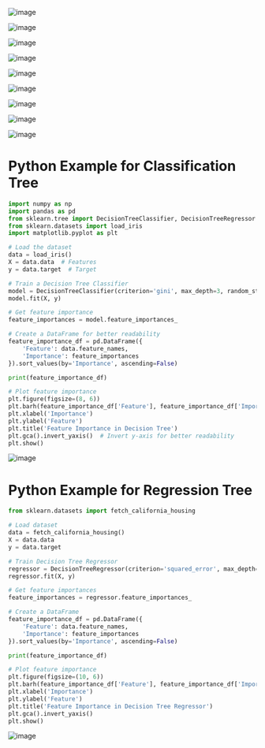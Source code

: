 ![image](https://github.com/user-attachments/assets/1e3c4ebc-2331-42d4-a4af-64be90552452)

![image](https://github.com/user-attachments/assets/6e6f69e2-86d4-4847-a87e-eafc87e4fb71)

![image](https://github.com/user-attachments/assets/594ce76e-47e2-49e3-af83-5e5f991321e6)

![image](https://github.com/user-attachments/assets/cb0a2756-5bee-4b0a-a991-f0c755b699c1)

![image](https://github.com/user-attachments/assets/1e9ec993-c45c-4231-9b2a-4ecef4fd985f)

![image](https://github.com/user-attachments/assets/c3f49f63-da0a-4ea0-99f3-a89bc233295d)

![image](https://github.com/user-attachments/assets/736e30a5-cb14-486a-8144-c46f813deea3)

![image](https://github.com/user-attachments/assets/ba8e893a-1627-47c1-858a-ab3b48b5d2bf)

![image](https://github.com/user-attachments/assets/19ff3ebd-f449-440e-affc-388a5fa83816)

# Python Example for Classification Tree

```python
import numpy as np
import pandas as pd
from sklearn.tree import DecisionTreeClassifier, DecisionTreeRegressor
from sklearn.datasets import load_iris
import matplotlib.pyplot as plt

# Load the dataset
data = load_iris()
X = data.data  # Features
y = data.target  # Target

# Train a Decision Tree Classifier
model = DecisionTreeClassifier(criterion='gini', max_depth=3, random_state=42)
model.fit(X, y)

# Get feature importance
feature_importances = model.feature_importances_

# Create a DataFrame for better readability
feature_importance_df = pd.DataFrame({
    'Feature': data.feature_names,
    'Importance': feature_importances
}).sort_values(by='Importance', ascending=False)

print(feature_importance_df)

# Plot feature importance
plt.figure(figsize=(8, 6))
plt.barh(feature_importance_df['Feature'], feature_importance_df['Importance'])
plt.xlabel('Importance')
plt.ylabel('Feature')
plt.title('Feature Importance in Decision Tree')
plt.gca().invert_yaxis()  # Invert y-axis for better readability
plt.show()
```

![image](https://github.com/user-attachments/assets/c39dc524-ccac-4bd2-a343-7e1a0b433d69)

# Python Example for Regression Tree

```python
from sklearn.datasets import fetch_california_housing

# Load dataset
data = fetch_california_housing()
X = data.data
y = data.target

# Train Decision Tree Regressor
regressor = DecisionTreeRegressor(criterion='squared_error', max_depth=5, random_state=42)
regressor.fit(X, y)

# Get feature importances
feature_importances = regressor.feature_importances_

# Create a DataFrame
feature_importance_df = pd.DataFrame({
    'Feature': data.feature_names,
    'Importance': feature_importances
}).sort_values(by='Importance', ascending=False)

print(feature_importance_df)

# Plot feature importance
plt.figure(figsize=(10, 6))
plt.barh(feature_importance_df['Feature'], feature_importance_df['Importance'])
plt.xlabel('Importance')
plt.ylabel('Feature')
plt.title('Feature Importance in Decision Tree Regressor')
plt.gca().invert_yaxis()
plt.show()

```
![image](https://github.com/user-attachments/assets/c0273f93-88ff-4594-a1ca-55722e2076cb)




